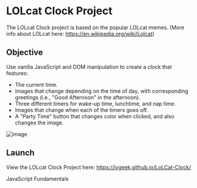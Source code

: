 # LOLcat Clock Project

The LOLcat Clock project is based on the popular LOLcat memes. (More info about LOLcat here: https://en.wikipedia.org/wiki/Lolcat)

## Objective

Use vanilla JavaScript and DOM manipulation to create a clock that features:

* The current time.
* Images that change depending on the time of day, with corresponding greetings (i.e., "Good Afternoon" in the afternoon).
* Three different timers for wake-up time, lunchtime, and nap time.
* Images that change when each of the timers goes off.
* A "Party Time" button that changes color when clicked, and also changes the image.

![image](https://github.com/iVGeek/LoLCat-Clock/blob/main/photo-1533738363-b7f9aef128ce.jpg)

## Launch

View the LOLcat Clock Project here: https://ivgeek.github.io/LoLCat-Clock/


JavaScript Fundamentals
